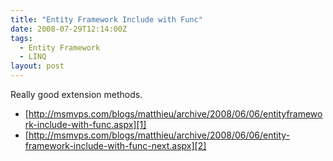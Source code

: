 ```yaml
---
title: "Entity Framework Include with Func"
date: 2008-07-29T12:14:00Z
tags:
  - Entity Framework
  - LINQ
layout: post
---
```

Really good extension methods.

* [http://msmvps.com/blogs/matthieu/archive/2008/06/06/entityframework-include-with-func.aspx][1]
* [http://msmvps.com/blogs/matthieu/archive/2008/06/06/entity-framework-include-with-func-next.aspx][2]

[1]: http://msmvps.com/blogs/matthieu/archive/2008/06/06/entityframework-include-with-func.aspx
[2]: http://msmvps.com/blogs/matthieu/archive/2008/06/06/entity-framework-include-with-func-next.aspx